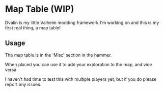 # Map Table (WIP)

Dvalin is my little Valheim modding framework I'm working on and this is my first real thing, a map table!

## Usage

The map table is in the 'Misc' section in the hammer.

When placed you can use it to add your exploration to the map, and vice versa.

I haven't had time to test this with multiple players yet, but if you do please report any issues.
